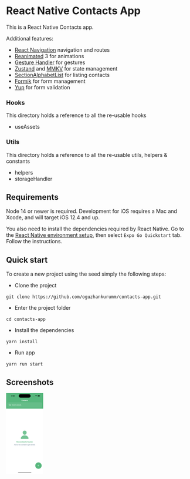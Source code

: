 # React Native Contacts App

This is a React Native Contacts app.

Additional features:

- [React Navigation](https://reactnavigation.org/docs/getting-started) navigation and routes
- [Reanimated](https://docs.swmansion.com/react-native-reanimated/) 3 for animations
- [Gesture Handler](https://docs.swmansion.com/react-native-gesture-handler/) for gestures
- [Zustand](https://zustand-demo.pmnd.rs/) and [MMKV](https://github.com/mrousavy/react-native-mmkv) for state management
- [SectionAlphabetList](react-native-section-alphabet-list) for listing contacts
- [Formik](https://formik.org/docs/overview) for form management
- [Yup](https://github.com/jquense/yup) for form validation

### Hooks

This directory holds a reference to all the re-usable hooks

- useAssets

### Utils

This directory holds a reference to all the re-usable utils, helpers & constants

- helpers
- storageHandler

## Requirements

Node 14 or newer is required. Development for iOS requires a Mac and Xcode, and will target iOS 12.4 and up.

You also need to install the dependencies required by React Native.
Go to the [React Native environment setup](https://reactnative.dev/docs/environment-setup), then select `Expo Go Quickstart` tab.
Follow the instructions.


## Quick start

To create a new project using the seed simply the following steps:

- Clone the project

```
git clone https://github.com/oguzhankurumm/contacts-app.git
```

- Enter the project folder

```
cd contacts-app
```

- Install the dependencies

```
yarn install
```

- Run app

```
yarn run start
```

## Screenshots

<div style="display: flex; flex-direction: 'row';">
<img src="./screenshots/1.png" width=20%>
</div>

</div>
